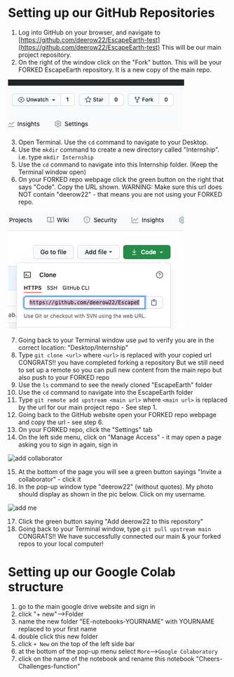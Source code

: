 # Setting up our GitHub Repositories


1. Log into GitHub on your browser, and navigate to [https://github.com/deerow22/EscapeEarth-test](https://github.com/deerow22/EscapeEarth-test) This will be our main project repository.
2. On the right of the window click on the "Fork" button. This will be your FORKED EscapeEarth repository. It is a new copy of the main repo.

![fork a repo](https://github.com/deerow22/EscapeEarth-test/blob/main/photos/fork_repo.png)

3. Open Terminal. Use the `cd` command to navigate to your Desktop.
4. Use the `mkdir` command to create a new directory called "Internship". i.e. type `mkdir Internship`
5. Use the `cd` command to navigate into this Internship folder. (Keep the Terminal window open)
6. On your FORKED repo webpage click the green button on the right that says "Code". Copy the URL shown. WARNING: Make sure this url does NOT contain "deerow22" - that means you are not using your FORKED repo.

![clone repo url](https://github.com/deerow22/EscapeEarth-test/blob/main/photos/clone_url.png)

7. Going back to your Terminal window use `pwd` to verify you are in the correct location: "Desktop/Internship"
8. Type `git clone <url>` where `<url>` is replaced with your copied url
CONGRATS!!  you have completed forking a repository
But we still need to set up a remote so you can pull new content from the main repo but also push to your FORKED repo
9. Use the `ls` command to see the newly cloned "EscapeEarth" folder
10. Use the `cd` command to navigate into the EscapeEarth folder
11. Type `git remote add upstream <main url>` where `<main url>` is replaced by the url for our main project repo - See step 1.
12. Going back to the GitHub website open your FORKED repo webpage and copy the url - see step 6.
13. On your FORKED repo, click the "Settings" tab
14. On the left side menu, click on "Manage Access" - it may open a page asking you to sign in again, sign in

![add collaborator](https://github.com/deerow22/EscapeEarth-test/blob/main/photos/add_collaborator.png)

15. At the bottom of the page you will see a green button sayings "Invite a collaborator" - click it
16. In the pop-up window type "deerow22" (without quotes). My photo should display as shown in the pic below. Click on my username.

![add me](https://github.com/deerow22/EscapeEarth-test/blob/main/photos/add_me.png)

17. Click the green button saying "Add deerow22 to this repository"
18. Going back to your Terminal window, type `git pull upstream main`
CONGRATS!! We have successfully connected our main & your forked repos to your local computer!



# Setting up our Google Colab structure


1. go to the main google drive website and sign in
2. click "+ new"-->Folder
3. name the new folder "EE-notebooks-YOURNAME" with YOURNAME replaced to your first name
4. double click this new folder
5. click `+ New` on the top of the left side bar
4. at the bottom of the pop-up menu select `More`-->`Google Colaboratory`
5. click on the name of the notebook and rename this notebook "Cheers-Challenges-function"

